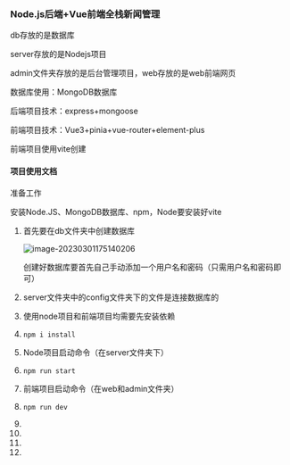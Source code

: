 ### Node.js后端+Vue前端全栈新闻管理

db存放的是数据库

server存放的是Nodejs项目

admin文件夹存放的是后台管理项目，web存放的是web前端网页

数据库使用：MongoDB数据库

后端项目技术：express+mongoose

前端项目技术：Vue3+pinia+vue-router+element-plus

前端项目使用vite创建

#### 项目使用文档

准备工作

安装Node.JS、MongoDB数据库、npm，Node要安装好vite

1. 首先要在db文件夹中创建数据库

   ![image-20230301175140206](C:\Users\元龙浜\AppData\Roaming\Typora\typora-user-images\image-20230301175140206.png)

   创建好数据库要首先自己手动添加一个用户名和密码（只需用户名和密码即可）

2. server文件夹中的config文件夹下的文件是连接数据库的

3. 使用node项目和前端项目均需要先安装依赖

4. ```
   npm i install
   ```

5. Node项目启动命令（在server文件夹下）

6. ```
   npm run start
   ```

7. 前端项目启动命令（在web和admin文件夹）

8. ```
   npm run dev
   ```

9. 

10. 

11. 

12. 

